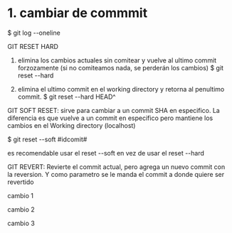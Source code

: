 # 1. cambiar de commmit


$ git log --oneline

GIT RESET HARD

1. elimina los cambios actuales sin comitear y vuelve al ultimo commit forzozamente (si no comiteamos nada, se perderán los cambios)
   $ git reset --hard
   
2. elimina el ultimo commit en el working directory y retorna al penultimo commit.
$ git reset --hard HEAD^
   

GIT SOFT RESET: sirve para cambiar a un commit SHA en especifico. 
La diferencia es que vuelve a un commit en especifico pero mantiene los cambios en el Working directory (localhost)

$ git reset --soft #idcomit#

es recomendable usar el reset --soft en vez de usar el reset --hard

GIT REVERT: Revierte el commit actual, pero agrega un nuevo commit con la reversion. Y como parametro
se le manda el commit a donde quiere ser revertido


cambio 1

cambio 2

cambio 3 